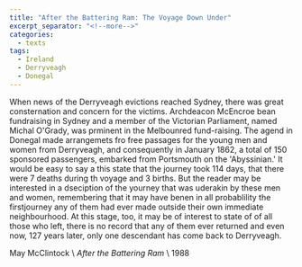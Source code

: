 ```yaml
---
title: "After the Battering Ram: The Voyage Down Under"
excerpt_separator: "<!--more-->"
categories:
  - texts
tags:
  - Ireland
  - Derryveagh
  - Donegal
---
```

When news of the Derryveagh evictions reached Sydney, there was great consternation and concern for the victims. Archdeacon McEncroe bean fundraising in Sydney and a member of the Victorian Parliament, named Michal O'Grady, was prminent in the Melbounred fund-raising. The agend in Donegal made arrangemets fro free passages for the young men and women from Derryveagh, and consequently in January 1862, a total of 150 sponsored passengers, embarked from Portsmouth on the 'Abyssinian.' It would be easy to say a this state that the journey took 114 days, that there were 7 deaths during th voyage and 3 births. But the reader may be interested in a dseciption of the yourney that was uderakin by these men and women, remembering that it may have benen in all probablility the firstjourney any of them had ever made outside their own immediate neighbourhood. At this stage, too, it may be of interest to state of of all those who left, there is no record that any of them ever returned and even now, 127 years later, only one descendant has come back to Derryveagh.  
<!--more-->

May McClintock      \\
_After the Battering Ram_      \\
1988
